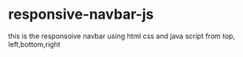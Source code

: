 # responsive-navbar-js
this is the responsoive navbar using html css and java script from top, left,bottom,right
